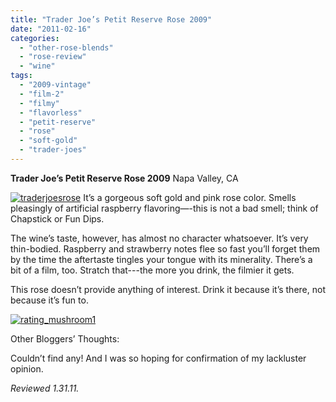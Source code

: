 ```yaml
---
title: "Trader Joe’s Petit Reserve Rose 2009"
date: "2011-02-16"
categories: 
  - "other-rose-blends"
  - "rose-review"
  - "wine"
tags: 
  - "2009-vintage"
  - "film-2"
  - "filmy"
  - "flavorless"
  - "petit-reserve"
  - "rose"
  - "soft-gold"
  - "trader-joes"
---
```


**Trader Joe’s Petit Reserve Rose 2009** Napa Valley, CA

[![](http://s3.amazonaws.com/thegourmez-wpmedia/2011/02/traderjoesrose.jpg "traderjoesrose")](http://s3.amazonaws.com/thegourmez-wpmedia/2011/02/traderjoesrose.jpg) It’s a gorgeous soft gold and pink rose color. Smells pleasingly of artificial raspberry flavoring—-this is not a bad smell; think of Chapstick or Fun Dips.

The wine’s taste, however, has almost no character whatsoever. It’s very thin-bodied. Raspberry and strawberry notes flee so fast you’ll forget them by the time the aftertaste tingles your tongue with its minerality. There’s a bit of a film, too. Stratch that---the more you drink, the filmier it gets.

This rose doesn’t provide anything of interest. Drink it because it’s there, not because it’s fun to.

[![](http://s3.amazonaws.com/thegourmez-wpmedia/2009/04/rating_mushroom1.gif "rating_mushroom1")](http://s3.amazonaws.com/thegourmez-wpmedia/2009/04/rating_mushroom1.gif)

Other Bloggers’ Thoughts:

Couldn’t find any! And I was so hoping for confirmation of my lackluster opinion.

_Reviewed 1.31.11._
